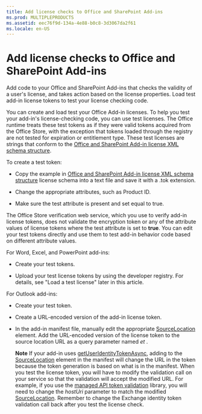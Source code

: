```yaml
---
title: Add license checks to Office and SharePoint Add-ins
ms.prod: MULTIPLEPRODUCTS
ms.assetid: eec76f9d-134a-4e88-b0c8-3d3067da2f61
ms.locale: en-US
---
```



# Add license checks to Office and SharePoint Add-ins
Add code to your Office and SharePoint Add-ins that checks the validity of a user's license, and takes action based on the license properties. Load test add-in license tokens to test your license checking code.
 

You can create and load test your Office Add-in licenses. To help you test your add-in's license-checking code, you can use test licenses. The Office runtime treats these test tokens as if they were valid tokens acquired from the Office Store, with the exception that tokens loaded through the registry are not tested for expiration or entitlement type. These test licenses are strings that conform to the  [Office and SharePoint Add-in license XML schema structure](office-and-sharepoint-add-in-license-xml-schema-structure.md).
 

To create a test token: 
 

- Copy the example in  [Office and SharePoint Add-in license XML schema structure](office-and-sharepoint-add-in-license-xml-schema-structure.md) license schema into a text file and save it with a .tok extension.
    
 
- Change the appropriate attributes, such as Product ID.
    
 
- Make sure the test attribute is present and set equal to true.
    
 
The Office Store verification web service, which you use to verify add-in license tokens, does not validate the encryption token or any of the attribute values of license tokens where the test attribute is set to  **true**. You can edit your test tokens directly and use them to test add-in behavior code based on different attribute values.
 
For Word, Excel, and PowerPoint add-ins: 
 

- Create your test tokens.
    
 
- Upload your test license tokens by using the developer registry. For details, see "Load a test license" later in this article.
    
 
For Outlook add-ins:
 

- Create your test token.
    
 
- Create a URL-encoded version of the add-in license token.
    
 
- In the add-in manifest file, manually edit the appropriate  [SourceLocation](http://dev.office.com/reference/add-ins/manifest/sourcelocation) element. Add the URL-encoded version of the license token to the source location URL as a query parameter named *et*  .
    
     **Note**  If your add-in uses  [getUserIdentityTokenAsync](http://dev.office.com/reference/add-ins/outlook/Office.context.mailbox), adding to the  [SourceLocation](http://dev.office.com/reference/add-ins/manifest/sourcelocation) element in the manifest will change the URL in the token because the token generation is based on what is in the manifest. When you test the license token, you will have to modify the validation call on your service so that the validation will accept the modified URL. For example, if you use the [managed API token validation](https://dev.office.com/docs/add-ins/outlook/use-the-token-validation-library) library, you will need to change the _hostUri_ parameter to match the modified [SourceLocation](http://dev.office.com/reference/add-ins/manifest/sourcelocation). Remember to change the Exchange identity token validation call back after you test the license check.
